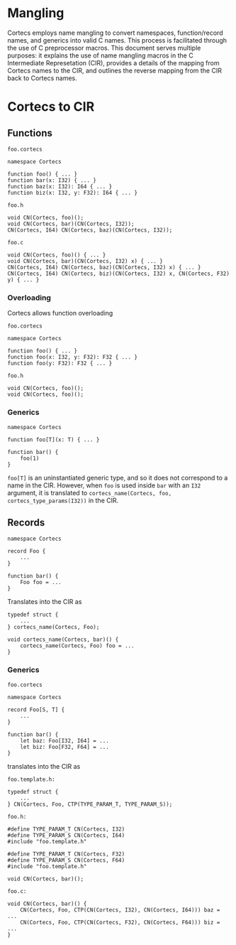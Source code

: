 # Mangling

Cortecs employs name mangling to convert namespaces, function/record names, and generics into valid C names. This process is facilitated through the use of C preprocessor macros. This document serves multiple purposes: it explains the use of name mangling macros in the C Intermediate Represetation (CIR), provides a details of the mapping from Cortecs names to the CIR, and outlines the reverse mapping from the CIR back to Cortecs names.

# Cortecs to CIR

## Functions

```
foo.cortecs

namespace Cortecs

function foo() { ... }
function bar(x: I32) { ... }
function baz(x: I32): I64 { ... }
function biz(x: I32, y: F32): I64 { ... }
```

```
foo.h

void CN(Cortecs, foo)();
void CN(Cortecs, bar)(CN(Cortecs, I32));
CN(Cortecs, I64) CN(Cortecs, baz)(CN(Cortecs, I32));

foo.c

void CN(Cortecs, foo)() { ... }
void CN(Cortecs, bar)(CN(Cortecs, I32) x) { ... }
CN(Cortecs, I64) CN(Cortecs, baz)(CN(Cortecs, I32) x) { ... }
CN(Cortecs, I64) CN(Cortecs, biz)(CN(Cortecs, I32) x, CN(Cortecs, F32) y) { ... }
```

### Overloading

Cortecs allows function overloading

```
foo.cortecs

namespace Cortecs

function foo() { ... }
function foo(x: I32, y: F32): F32 { ... }
function foo(y: F32): F32 { ... }
```

```
foo.h

void CN(Cortecs, foo)();
void CN(Cortecs, foo)();
```

### Generics

```
namespace Cortecs

function foo[T](x: T) { ... }

function bar() {
    foo(1)
}
```

`foo[T]` is an uninstantiated generic type, and so it does not correspond to a name in the CIR. However, when `foo` is used inside `bar` with an `I32` argument, it is translated to `cortecs_name(Cortecs, foo, cortecs_type_params(I32))` in the CIR.

## Records

```
namespace Cortecs

record Foo {
    ...
}

function bar() {
    Foo foo = ...
}
```

Translates into the CIR as

```
typedef struct {
    ...
} cortecs_name(Cortecs, Foo);

void cortecs_name(Cortecs, bar)() {
    cortecs_name(Cortecs, Foo) foo = ...
}
```

### Generics

```
foo.cortecs

namespace Cortecs

record Foo[S, T] {
    ...
}

function bar() {
    let baz: Foo[I32, I64] = ...
    let biz: Foo[F32, F64] = ...
}
```

translates into the CIR as

```
foo.template.h:

typedef struct {
    ...
} CN(Cortecs, Foo, CTP(TYPE_PARAM_T, TYPE_PARAM_S));

foo.h:

#define TYPE_PARAM_T CN(Cortecs, I32)
#define TYPE_PARAM_S CN(Cortecs, I64)
#include "foo.template.h"

#define TYPE_PARAM_T CN(Cortecs, F32)
#define TYPE_PARAM_S CN(Cortecs, F64)
#include "foo.template.h"

void CN(Cortecs, bar)();

foo.c:

void CN(Cortecs, bar)() {
    CN(Cortecs, Foo, CTP(CN(Cortecs, I32), CN(Cortecs, I64))) baz = ...
    CN(Cortecs, Foo, CTP(CN(Cortecs, F32), CN(Cortecs, F64))) biz = ...
}
```


